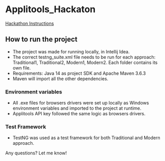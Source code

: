 # Applitools_Hackaton

[Hackathon Instructions](https://applitools.com/cross-browser-testing-hackathon-v20-1-instructions/)

## How to run the project
- The project was made for running locally, in Intellij Idea.
- The correct testng_suite.xml file needs to be run for each approach: Traditional1, Traditional2, Modern1, Modern2. Each folder contains its own file.
- Requirements: Java 14 as project SDK and Apache Maven 3.6.3
- Maven will import all the other dependencies.

### Environment variables
- All .exe files for browsers drivers were set up locally as Windows environment variables and imported to the project at runtime.
- Applitools API key followed the same logic as browsers drivers.

### Test Framework
- TestNG was used as a test framework for both Traditional and Modern approach.




Any questions? Let me know!

